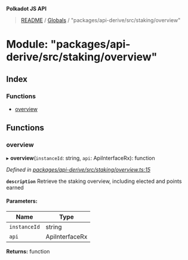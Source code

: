 **Polkadot JS API**

> [README](../README.md) / [Globals](../globals.md) / "packages/api-derive/src/staking/overview"

# Module: "packages/api-derive/src/staking/overview"

## Index

### Functions

* [overview](_packages_api_derive_src_staking_overview_.md#overview)

## Functions

### overview

▸ **overview**(`instanceId`: string, `api`: ApiInterfaceRx): function

*Defined in [packages/api-derive/src/staking/overview.ts:15](https://github.com/polkadot-js/api/blob/8631f68ba/packages/api-derive/src/staking/overview.ts#L15)*

**`description`** Retrieve the staking overview, including elected and points earned

#### Parameters:

Name | Type |
------ | ------ |
`instanceId` | string |
`api` | ApiInterfaceRx |

**Returns:** function
